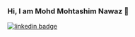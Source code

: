 ### Hi, I am Mohd Mohtashim Nawaz 👋
[![linkedin badge](https://img.shields.io/badge/LinkedIn-mohd-mohtashim-nawaz-0077b5?style=flat-square&logo=linkedin)](https://www.linkedin.com/in/ayonroy2000/)

